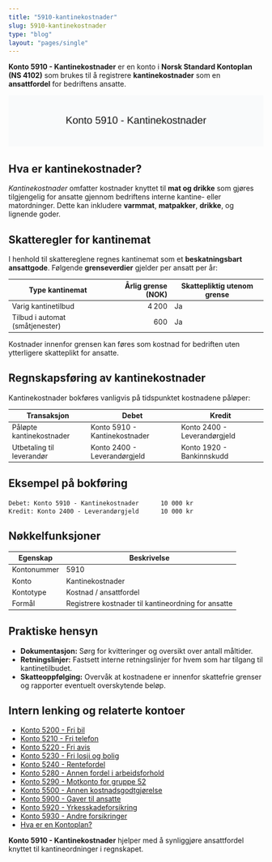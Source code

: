 ```yaml
---
title: "5910-kantinekostnader"
slug: 5910-kantinekostnader
type: "blog"
layout: "pages/single"
---
```


**Konto 5910 - Kantinekostnader** er en konto i **Norsk Standard Kontoplan (NS 4102)** som brukes til å registrere **kantinekostnader** som en **ansattfordel** for bedriftens ansatte.

![Illustrasjon av konto 5910 Kantinekostnader](5910-kantinekostnader-image.svg)

## Hva er kantinekostnader?

*Kantinekostnader* omfatter kostnader knyttet til **mat og drikke** som gjøres tilgjengelig for ansatte gjennom bedriftens interne kantine- eller matordninger. Dette kan inkludere **varmmat**, **matpakker**, **drikke**, og lignende goder.

## Skatteregler for kantinemat

I henhold til skattereglene regnes kantinemat som et **beskatningsbart ansattgode**. Følgende **grenseverdier** gjelder per ansatt per år:

| Type kantinemat               | Årlig grense (NOK) | Skattepliktig utenom grense |
|-------------------------------|-------------------:|-----------------------------|
| Varig kantinetilbud           |            4 200 | Ja                          |
| Tilbud i automat (småtjenester) |              600 | Ja                          |

Kostnader innenfor grensen kan føres som kostnad for bedriften uten ytterligere skatteplikt for ansatte.

## Regnskapsføring av kantinekostnader

Kantinekostnader bokføres vanligvis på tidspunktet kostnadene påløper:

| Transaksjon                        | Debet                         | Kredit                        |
|------------------------------------|-------------------------------|-------------------------------|
| Påløpte kantinekostnader           | Konto 5910 - Kantinekostnader | Konto 2400 - Leverandørgjeld |
| Utbetaling til leverandør          | Konto 2400 - Leverandørgjeld  | Konto 1920 - Bankinnskudd    |

## Eksempel på bokføring

```plaintext
Debet: Konto 5910 - Kantinekostnader      10 000 kr
Kredit: Konto 2400 - Leverandørgjeld      10 000 kr
```

## Nøkkelfunksjoner

| Egenskap      | Beskrivelse                                         |
|---------------|-----------------------------------------------------|
| Kontonummer   | 5910                                                |
| Konto         | Kantinekostnader                                    |
| Kontotype     | Kostnad / ansattfordel                              |
| Formål        | Registrere kostnader til kantineordning for ansatte |

## Praktiske hensyn

* **Dokumentasjon:** Sørg for kvitteringer og oversikt over antall måltider.
* **Retningslinjer:** Fastsett interne retningslinjer for hvem som har tilgang til kantinetilbudet.
* **Skatteoppfølging:** Overvåk at kostnadene er innenfor skattefrie grenser og rapporter eventuelt overskytende beløp.

## Intern lenking og relaterte kontoer

* [Konto 5200 - Fri bil](/blogs/kontoplan/5200-fri-bil "Konto 5200 - Fri bil")
* [Konto 5210 - Fri telefon](/blogs/kontoplan/5210-fri-telefon "Konto 5210 - Fri telefon")
* [Konto 5220 - Fri avis](/blogs/kontoplan/5220-fri-avis "Konto 5220 - Fri avis")
* [Konto 5230 - Fri losji og bolig](/blogs/kontoplan/5230-fri-losji-og-bolig "Konto 5230 - Fri losji og bolig")
* [Konto 5240 - Rentefordel](/blogs/kontoplan/5240-rentefordel "Konto 5240 - Rentefordel")
* [Konto 5280 - Annen fordel i arbeidsforhold](/blogs/kontoplan/5280-annen-fordel-i-arbeidsforhold "Konto 5280 - Annen fordel i arbeidsforhold")
* [Konto 5290 - Motkonto for gruppe 52](/blogs/kontoplan/5290-motkonto-for-gruppe-52 "Konto 5290 - Motkonto for gruppe 52")
* [Konto 5500 - Annen kostnadsgodtgjørelse](/blogs/kontoplan/5500-annen-kostnadsgodtgjorelse "Konto 5500 - Annen kostnadsgodtgjørelse")
* [Konto 5900 - Gaver til ansatte](/blogs/kontoplan/5900-gaver-til-ansatte "Konto 5900 - Gaver til ansatte")
* [Konto 5920 - Yrkesskadeforsikring](/blogs/kontoplan/5920-yrkesskadeforsikring "Konto 5920 - Yrkesskadeforsikring")
* [Konto 5930 - Andre forsikringer](/blogs/kontoplan/5930-andre-forsikringer "Konto 5930 - Andre forsikringer")
* [Hva er en Kontoplan?](/blogs/regnskap/hva-er-kontoplan "Hva er en Kontoplan? Komplett Guide til Kontoplaner i Norsk Regnskap")

**Konto 5910 - Kantinekostnader** hjelper med å synliggjøre ansattfordel knyttet til kantineordninger i regnskapet.
